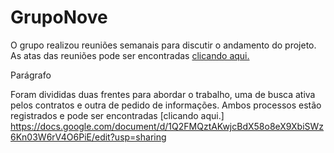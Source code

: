 # GrupoNove

O grupo realizou reuniões semanais para discutir o andamento do projeto. As atas das reuniões pode ser encontradas [clicando aqui.](https://docs.google.com/document/d/1h2_5o5YRH1NJTsEWL2cLw3X5qlEm4Ee0QhjhvKL2ZEo/edit?usp=sharing)

Parágrafo


Foram divididas duas frentes para abordar o trabalho, uma de busca ativa pelos contratos e outra de pedido de informações. Ambos processos estão registrados e pode ser encontradas [clicando aqui.] https://docs.google.com/document/d/1Q2FMQztAKwjcBdX58o8eX9XbiSWz6Kn03W6rV4O6PiE/edit?usp=sharing
